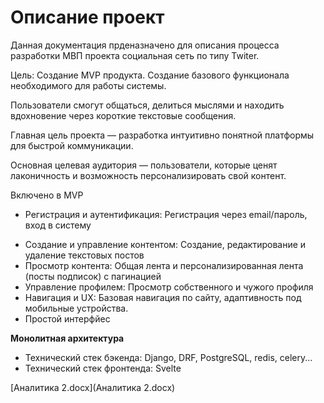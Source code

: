 # Описание проект

Данная документация прденазначено для описания процесса разработки МВП проекта социальная сеть по типу Twiter.

Цель: Создание MVP продукта. Создание базового функционала необходимого для работы системы.

Пользователи смогут общаться, делиться мыслями и находить вдохновение через короткие текстовые сообщения.

Главная цель проекта — разработка интуитивно понятной платформы для быстрой коммуникации.

Основная целевая аудитория — пользователи, которые ценят лаконичность и возможность персонализировать свой контент.

Включено в MVP

- Регистрация и аутентификация: Регистрация
  через email/пароль, вход в систему

* Создание и управление контентом:
  Создание, редактирование и удаление
  текстовых постов
* Просмотр
  контента: Общая лента и персонализированная
  лента (посты подписок) с пагинацией
* Управление профилем: Просмотр
  собственного и чужого профиля
* Навигация и UX:
  Базовая навигация по сайту, адаптивность
  под мобильные устройства.
* Простой интерфйес

**Монолитная архитектура**

- Технический
  стек бэкенда: Django, DRF,
  PostgreSQL, redis, celery...
- Технический стек фронтенда: Svelte

[Аналитика 2.docx](Аналитика 2.docx)

